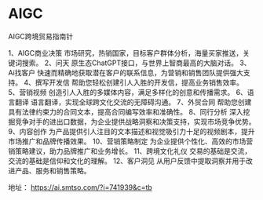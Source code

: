 # AIGC
AIGC跨境贸易指南针

1、AIGC商业决策
市场研究，热销国家，目标客户群体分析，海量买家推送，关键词搜索。
2、问天
原生态ChatGPT接口，与世界上智商最高的大脑对话。
3、Ai找客户
快速而精确地获取潜在客户的联系信息，为营销和销售团队提供强大支持。
4、撰写开发信
帮助您轻松创建引人入胜的开发信，提高业务销售效率。
5、营销视频
创造引人入胜的多媒体内容，满足多样化的创意和传播需求。
6、语言翻译
语言翻译，实现全球跨文化交流的无障碍沟通。
7、外贸合同
帮助您创建具有法律约束力的合同文本，提高合同编写效率和准确性。
8、同行分析
深入挖掘竞争对手的进出口数据，为企业提供战略洞察和决策支持，实现市场竞争优势。
9、内容创作
为产品提供引人注目的文本描述和视觉吸引力十足的视频剧本，提升市场推广和品牌传播效果。
10、营销策略制定
为企业提供个性化、高效的市场营销策略建议，助力品牌推广和业务增长。
11、跨境文化礼仪
交易的基础是交流，交流的基础是信仰和文化的理解。
12、客户洞见
从用户反馈中提取洞察并用于改进产品、服务和销售策略。

地址：
https://ai.smtso.com/?i=741939&c=tb

